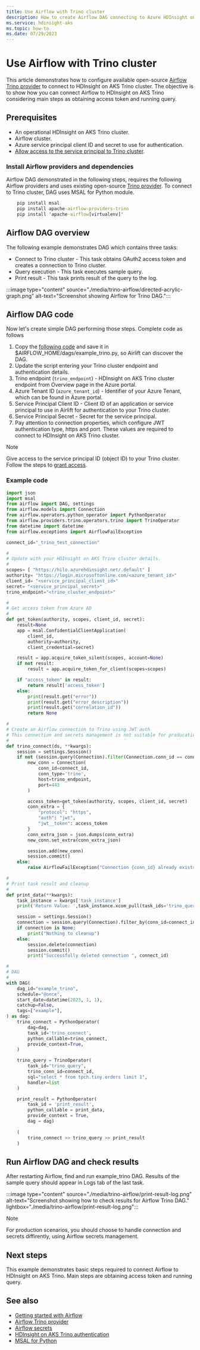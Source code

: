 ```yaml
---
title: Use Airflow with Trino cluster
description: How to create Airflow DAG connecting to Azure HDInsight on AKS Trino
ms.service: hdinsight-aks
ms.topic: how-to
ms.date: 07/29/2023
---
```


# Use Airflow with Trino cluster

This article demonstrates how to configure available open-source [Airflow Trino provider](https://airflow.apache.org/docs/apache-airflow-providers-trino/stable/index.html) to connect to HDInsight on AKS Trino cluster.
The objective is to show how you can connect Airflow to HDInsight on AKS Trino considering main steps as obtaining access token and running query.

## Prerequisites

* An operational HDInsight on AKS Trino cluster.
* Airflow cluster.
* Azure service principal client ID and secret to use for authentication.
* [Allow access to the service principal to Trino cluster](../hdinsight-on-aks-manage-authorization-profile.md).

### Install Airflow providers and dependencies
Airflow DAG demonstrated in the following steps, requires the following Airflow providers and uses existing open-source [Trino provider](https://airflow.apache.org/docs/apache-airflow-providers-trino/stable/index.html). To connect to Trino cluster, DAG uses MSAL for Python module.
```cmd
    pip install msal
    pip install apache-airflow-providers-trino
    pip install 'apache-airflow[virtualenv]'
```

## Airflow DAG overview

The following example demonstrates DAG which contains three tasks:

* Connect to Trino cluster - This task obtains OAuth2 access token and creates a connection to Trino cluster.
* Query execution - This task executes sample query.
* Print result - This task prints result of the query to the log.

:::image type="content" source="./media/trino-airflow/directed-acrylic-graph.png" alt-text="Screenshot showing Airflow for Trino DAG.":::


## Airflow DAG code
Now let's create simple DAG performing those steps. Complete code as follows

1. Copy the [following code](#example-code) and save it in $AIRFLOW_HOME/dags/example_trino.py, so Airlift can discover the DAG.
1. Update the script entering your Trino cluster endpoint and authentication details.
1. Trino endpoint (`trino_endpoint`) - HDInsight on AKS Trino cluster endpoint from Overview page in the Azure portal.
1. Azure Tenant ID (`azure_tenant_id`) - Identifier of your Azure Tenant, which can be found in Azure portal.
1. Service Principal Client ID - Client ID of an application or service principal to use in Airlift for authentication to your Trino cluster.
1. Service Principal Secret - Secret for the service principal.
1. Pay attention to connection properties, which configure JWT authentication type, https and port. These values are required to connect to HDInsight on AKS Trino cluster.

> [!NOTE]
> Give access to the service principal ID (object ID) to your Trino cluster. Follow the steps to [grant access](../hdinsight-on-aks-manage-authorization-profile.md).

### Example code

```python
import json
import msal
from airflow import DAG, settings
from airflow.models import Connection
from airflow.operators.python_operator import PythonOperator
from airflow.providers.trino.operators.trino import TrinoOperator
from datetime import datetime
from airflow.exceptions import AirflowFailException

connect_id="_trino_test_connection"

#
# Update with your HDInsight on AKS Trino cluster details.
#
scopes= [ "https://hilo.azurehdinsight.net/.default" ]
authority= "https://login.microsoftonline.com/<azure_tenant_id>"
client_id= "<service_principal_client_id>"
secret= "<service_principal_secret>"
trino_endpoint="<trino_cluster_endpoint>"

#
# Get access token from Azure AD
#
def get_token(authority, scopes, client_id, secret):
    result=None
    app = msal.ConfidentialClientApplication(
        client_id, 
        authority=authority,
        client_credential=secret)

    result = app.acquire_token_silent(scopes, account=None)
    if not result:
        result = app.acquire_token_for_client(scopes=scopes)

    if "access_token" in result:
        return result['access_token']
    else:
        print(result.get("error"))
        print(result.get("error_description"))
        print(result.get("correlation_id"))
        return None

#
# Create an Airflow connection to Trino using JWT auth
# This connection and secrets management is not suitable for producation, serves as an example only.
#
def trino_connect(ds, **kwargs):    
    session = settings.Session()
    if not (session.query(Connection).filter(Connection.conn_id == connect_id).first()):
        new_conn = Connection(
            conn_id=connect_id,
            conn_type='trino',
            host=trino_endpoint,
            port=443
        )

        access_token=get_token(authority, scopes, client_id, secret)
        conn_extra = {
            "protocol": "https",
            "auth": "jwt",
            "jwt__token": access_token
        }
        conn_extra_json = json.dumps(conn_extra)
        new_conn.set_extra(conn_extra_json)        

        session.add(new_conn)
        session.commit()
    else:
        raise AirflowFailException("Connection {conn_id} already exists.".format(conn_id=connect_id))

#
# Print task result and cleanup
#
def print_data(**kwargs):
    task_instance = kwargs['task_instance']
    print('Return Value: ',task_instance.xcom_pull(task_ids='trino_query',key='return_value'))

    session = settings.Session()
    connection = session.query(Connection).filter_by(conn_id=connect_id).one_or_none()
    if connection is None:
        print("Nothing to cleanup")
    else:
        session.delete(connection)
        session.commit()
        print("Successfully deleted connection ", connect_id)

#
# DAG
#
with DAG(
    dag_id="example_trino",
    schedule="@once", 
    start_date=datetime(2023, 1, 1),
    catchup=False,
    tags=["example"],
) as dag:
    trino_connect = PythonOperator(
        dag=dag,
        task_id='trino_connect',
        python_callable=trino_connect,
        provide_context=True,
    )

    trino_query = TrinoOperator(
        task_id="trino_query",
        trino_conn_id=connect_id,
        sql="select * from tpch.tiny.orders limit 1",
        handler=list
    )

    print_result = PythonOperator(
        task_id = 'print_result',
        python_callable = print_data,
        provide_context = True,
        dag = dag)
    
    (
        trino_connect >> trino_query >> print_result
    )
```

## Run Airflow DAG and check results
After restarting Airflow, find and run example_trino DAG. Results of the sample query should appear in Logs tab of the last task.

:::image type="content" source="./media/trino-airflow/print-result-log.png" alt-text="Screenshot showing how to check results for Airflow Trino DAG." lightbox="./media/trino-airflow/print-result-log.png":::

> [!NOTE]
> For production scenarios, you should choose to handle connection and secrets diffirently, using Airflow secrets management.

## Next steps
This example demonstrates basic steps required to connect Airflow to HDInsight on AKS Trino. Main steps are obtaining access token and running query.

## See also
* [Getting started with Airflow](https://airflow.apache.org/docs/apache-airflow/stable/start.html)
* [Airflow Trino provider](https://airflow.apache.org/docs/apache-airflow-providers-trino/stable/index.html)
* [Airflow secrets](https://airflow.apache.org/docs/apache-airflow/stable/security/secrets/index.html)
* [HDInsight on AKS Trino authentication](./trino-authentication.md)
* [MSAL for Python](https://learn.microsoft.com/entra/msal/python)
